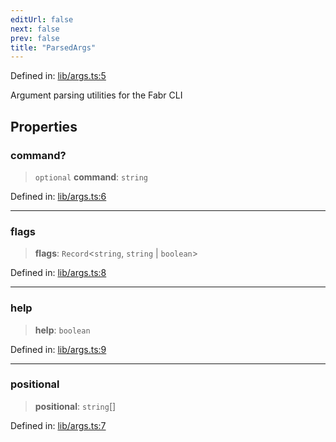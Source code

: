 ```yaml
---
editUrl: false
next: false
prev: false
title: "ParsedArgs"
---
```


Defined in: [lib/args.ts:5](https://github.com/yashjawale/fabr/blob/2175f836f52904c60bea5117c14ee0416e76bd93/src/lib/args.ts#L5)

Argument parsing utilities for the Fabr CLI

## Properties

### command?

> `optional` **command**: `string`

Defined in: [lib/args.ts:6](https://github.com/yashjawale/fabr/blob/2175f836f52904c60bea5117c14ee0416e76bd93/src/lib/args.ts#L6)

***

### flags

> **flags**: `Record`\<`string`, `string` \| `boolean`\>

Defined in: [lib/args.ts:8](https://github.com/yashjawale/fabr/blob/2175f836f52904c60bea5117c14ee0416e76bd93/src/lib/args.ts#L8)

***

### help

> **help**: `boolean`

Defined in: [lib/args.ts:9](https://github.com/yashjawale/fabr/blob/2175f836f52904c60bea5117c14ee0416e76bd93/src/lib/args.ts#L9)

***

### positional

> **positional**: `string`[]

Defined in: [lib/args.ts:7](https://github.com/yashjawale/fabr/blob/2175f836f52904c60bea5117c14ee0416e76bd93/src/lib/args.ts#L7)
